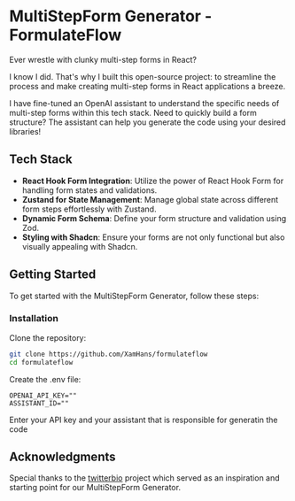 # MultiStepForm Generator - FormulateFlow

Ever wrestle with clunky multi-step forms in React? ‍

I know I did. That's why I built this open-source project: to streamline the process and make creating multi-step forms in React applications a breeze.

I have fine-tuned an OpenAI assistant to understand the specific needs of multi-step forms within this tech stack. Need to quickly build a form structure? The assistant can help you generate the code using your desired libraries!

## Tech Stack

- **React Hook Form Integration**: Utilize the power of React Hook Form for handling form states and validations.
- **Zustand for State Management**: Manage global state across different form steps effortlessly with Zustand.
- **Dynamic Form Schema**: Define your form structure and validation using Zod.
- **Styling with Shadcn**: Ensure your forms are not only functional but also visually appealing with Shadcn.

## Getting Started

To get started with the MultiStepForm Generator, follow these steps:

### Installation

Clone the repository:

```bash
git clone https://github.com/XamHans/formulateflow
cd formulateflow
```

Create the .env file:

```
OPENAI_API_KEY=""
ASSISTANT_ID=""
```

Enter your API key and your assistant that is responsible for generatin the code

## Acknowledgments

Special thanks to the [twitterbio](https://github.com/Nutlope/twitterbio) project which served as an inspiration and starting point for our MultiStepForm Generator.

```

```
